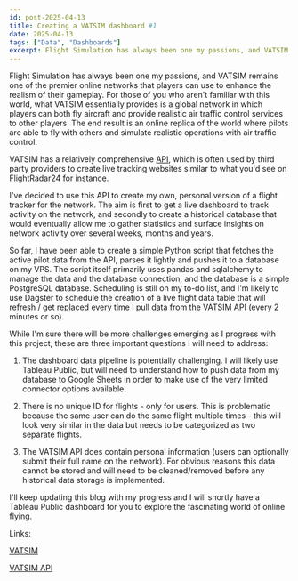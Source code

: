 ```yaml
---
id: post-2025-04-13
title: Creating a VATSIM dashboard #1
date: 2025-04-13
tags: ["Data", "Dashboards"]
excerpt: Flight Simulation has always been one my passions, and VATSIM remains one of the premier online networks that players can use to enhance the realism of their gameplay. For those of you who aren't familiar with this world, what VATSIM essentially provides is a global network in which players can both fly aircraft and provide realistic air traffic control services to other players. The end result is an online replica of the world where pilots are able to fly with others and simulate realistic operations with air traffic control.
---
```


Flight Simulation has always been one my passions, and VATSIM remains one of the premier online networks that players can use to enhance the realism of their gameplay. For those of you who aren't familiar with this world, what VATSIM essentially provides is a global network in which players can both fly aircraft and provide realistic air traffic control services to other players. The end result is an online replica of the world where pilots are able to fly with others and simulate realistic operations with air traffic control.

VATSIM has a relatively comprehensive [API](https://vatsim.dev/api/core-api/), which is often used by third party providers to create live tracking websites similar to what you'd see on FlightRadar24 for instance.

I've decided to use this API to create my own, personal version of a flight tracker for the network. The aim is first to get a live dashboard to track activity on the network, and secondly to create a historical database that would eventually allow me to gather statistics and surface insights on network activity over several weeks, months and years.

So far, I have been able to create a simple Python script that fetches the active pilot data from the API, parses it lightly and pushes it to a database on my VPS. The script itself primarily uses pandas and sqlalchemy to manage the data and the database connection, and the database is a simple PostgreSQL database. Scheduling is still on my to-do list, and I'm likely to use Dagster to schedule the creation of a live flight data table that will refresh / get replaced every time I pull data from the VATSIM API (every 2 minutes or so). 

While I'm sure there will be more challenges emerging as I progress with this project, these are three important questions I will need to address:

1. The dashboard data pipeline is potentially challenging. I will likely use Tableau Public, but will need to understand how to push data from my database to Google Sheets in order to make use of the very limited connector options available.

2. There is no unique ID for flights - only for users. This is problematic because the same user can do the same flight multiple times - this will look very similar in the data but needs to be categorized as two separate flights.

3. The VATSIM API does contain personal information (users can optionally submit their full name on the network). For obvious reasons this data cannot be stored and will need to be cleaned/removed before any historical data storage is implemented.

I'll keep updating this blog with my progress and I will shortly have a Tableau Public dashboard for you to explore the fascinating world of online flying.

Links:

[VATSIM](https://vatsim.net)

[VATSIM API](https://vatsim.dev/api/core-api/)